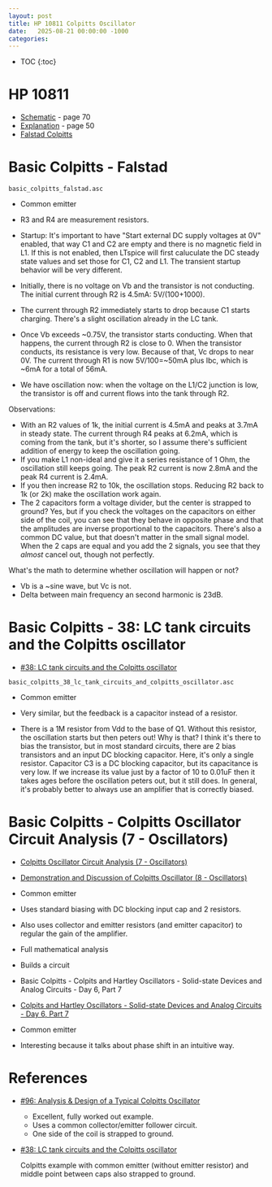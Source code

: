 ```yaml
---
layout: post
title: HP 10811 Colpitts Oscillator
date:   2025-08-21 00:00:00 -1000
categories:
---
```


* TOC
{:toc}

# HP 10811

* [Schematic](http://www.leapsecond.com/museum/10811a/10811a.pdf) - page 70
* [Explanation](https://hparchive.com/Manuals/HP-10811AB-Manual.pdf) - page 50
* [Falstad Colpitts](https://www.falstad.com/circuit/e-colpitts.html)

# Basic Colpitts - Falstad

`basic_colpitts_falstad.asc`

* Common emitter

* R3 and R4 are measurement resistors.
* Startup: It's important to have "Start external DC supply voltages at 0V" enabled, that
  way C1 and C2 are empty and there is no magnetic field in L1. If this is not enabled,
  then LTspice will first caluculate the DC steady state values and set those for C1, C2 and L1.
  The transient startup behavior will be very different.
* Initially, there is no voltage on Vb and the transistor is not conducting. The initial current
  through R2 is 4.5mA: 5V/(100+1000).
* The current through R2 immediately starts to drop because C1 starts charging. There's a slight
  oscillation already in the LC tank.
* Once Vb exceeds ~0.75V, the transistor starts conducting. When that happens, the current
  through R2 is close to 0. When the transistor conducts, its resistance is very low. Because of that, 
  Vc drops to near 0V. The current through R1 is now 5V/100=~50mA plus Ibc, which is ~6mA for a
  total of 56mA.
* We have oscillation now: when the voltage on the L1/C2 junction is low, the transistor is off
  and current flows into the tank through R2. 

Observations:

* With an R2 values of 1k, the initial current is 4.5mA and peaks at 3.7mA in steady state.
  The current through R4 peaks at 6.2mA, which is coming from the tank, but it's shorter, so 
  I assume there's sufficient addition of energy to keep the oscillation going.
* If you make L1 non-ideal and give it a series resistance of 1 Ohm, the oscillation still
  keeps going. The peak R2 current is now 2.8mA and the peak R4 current is 2.4mA.
* If you then increase R2 to 10k, the oscillation stops. Reducing R2 back to 1k (or 2k) 
  make the oscillation work again.
* The 2 capacitors form a voltage divider, but the center is strapped to ground? 
  Yes, but if you check the voltages on the capacitors on either side of the coil, you can 
  see that they behave in opposite phase and that the amplitudes are inverse proportional
  to the capacitors. There's also a common DC value, but that doesn't matter in the small
  signal model. When the 2 caps are equal and you add the 2 signals, you see that they
  *almost* cancel out, though not perfectly.

What's the math to determine whether oscillation will happen or not?

* Vb is a ~sine wave, but Vc is not.
* Delta between main frequency an second harmonic is 23dB.

# Basic Colpitts - 38: LC tank circuits and the Colpitts oscillator

* [#38: LC tank circuits and the Colpitts oscillator](https://youtu.be/78qzLAvGHl0?t=712)

`basic_colpitts_38_lc_tank_circuits_and_colpitts_oscillator.asc`

* Common emitter

* Very similar, but the feedback is a capacitor instead of a resistor.
* There is a 1M resistor from Vdd to the base of Q1. Without this resistor, the
  oscillation starts but then peters out! Why is that?
  I think it's there to bias the transistor, but in most standard circuits, there
  are 2 bias transistors and an input DC blocking capacitor. Here, it's only a single
  resistor.
  Capacitor C3 is a DC blocking capacitor, but its capacitance is very low. If we increase
  its value just by a factor of 10 to 0.01uF then it takes ages before the oscillation
  peters out, but it still does. 
  In general, it's probably better to always use an amplifier that is correctly biased.

# Basic Colpitts - Colpitts Oscillator Circuit Analysis (7 - Oscillators)

* [Colpitts Oscillator Circuit Analysis (7 - Oscillators)](https://www.youtube.com/watch?v=ES-kcNR4Ln0)
* [Demonstration and Discussion of Colpitts Oscillator (8 - Oscillators)](https://www.youtube.com/watch?v=wC_uKxu_3AA)

* Common emitter
* Uses standard biasing with DC blocking input cap and 2 resistors.
* Also uses collector and emitter resistors (and emitter capacitor) to regular the gain
  of the amplifier.
* Full mathematical analysis
* Builds a circuit

* Basic Colpitts - Colpits and Hartley Oscillators - Solid-state Devices and Analog Circuits - Day 6, Part 7

* [Colpits and Hartley Oscillators - Solid-state Devices and Analog Circuits - Day 6, Part 7](https://www.youtube.com/watch?v=bb5MMgNZ-OU)

* Common emitter
* Interesting because it talks about phase shift in an intuitive way.


# References

* [#96: Analysis & Design of a Typical Colpitts Oscillator](https://www.youtube.com/watch?v=TSKq5l7uuz4)

  * Excellent, fully worked out example.
  * Uses a common collector/emitter follower circuit.
  * One side of the coil is strapped to ground.

* [#38: LC tank circuits and the Colpitts oscillator](https://youtu.be/78qzLAvGHl0?t=712)

  Colpitts example with common emitter (without emitter resistor) and middle point between caps also strapped to ground.


